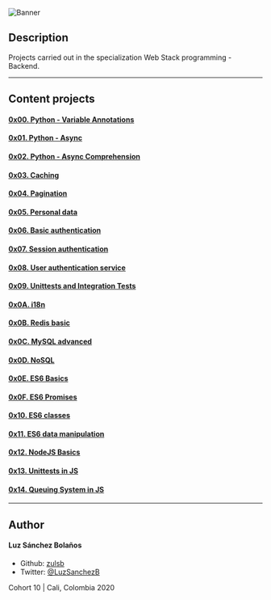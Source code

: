 ![Banner](https://user-images.githubusercontent.com/7723544/119240806-e07f1980-bb17-11eb-8aff-2ca646af636a.gif)

## Description

Projects carried out in the specialization Web Stack programming - Backend.

---

## Content projects
#### [0x00. Python - Variable Annotations](./0x00-python_variable_annotations)
#### [0x01. Python - Async](./0x01-python_async_function)
#### [0x02. Python - Async Comprehension](./0x02-python_async_comprehension)
#### [0x03. Caching ](./0x03-caching)
#### [0x04. Pagination](./0x04-pagination)
#### [0x05. Personal data](./0x05-personal_data)
#### [0x06. Basic authentication](./0x06-Basic_authentication)
#### [0x07. Session authentication](./0x07-Session_authentication)
#### [0x08. User authentication service](./0x08-user_authentication_service)
#### [0x09. Unittests and Integration Tests](./0x09-Unittests_and_integration_tests)
#### [0x0A. i18n](./0x0A-i18n)
#### [0x0B. Redis basic](./0x0B-redis_basic)
#### [0x0C. MySQL advanced](./0x0C-MySQL_Advanced)
#### [0x0D. NoSQL](./0x0D-NoSQL)
#### [0x0E. ES6 Basics](./0x0E-ES6_basic)
#### [0x0F. ES6 Promises](./0x0F-ES6_promise)
#### [0x10. ES6 classes](./0x10-ES6_classes)
#### [0x11. ES6 data manipulation](./0x11-ES6_data_manipulation)
#### [0x12. NodeJS Basics](./0x12-Node_JS_basic)
#### [0x13. Unittests in JS](./)
#### [0x14. Queuing System in JS](./)

---

## Author
#### Luz Sánchez Bolaños
- Github: [zulsb](https://github.com/zulsb)
- Twitter: [@LuzSanchezB](https://twitter.com/LuzSanchezB)

Cohort 10 | Cali, Colombia 2020